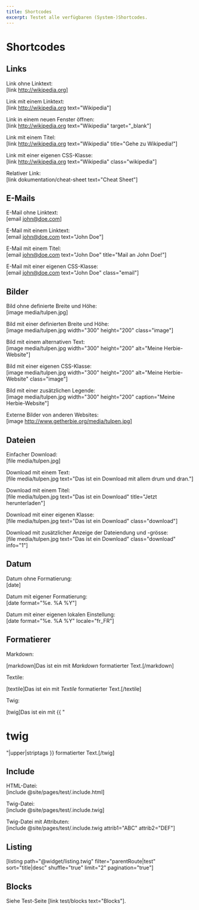 ```yaml
---
title: Shortcodes
excerpt: Testet alle verfügbaren (System-)Shortcodes.
---
```


# Shortcodes

## Links

Link ohne Linktext:  
[link http://wikipedia.org]
    
Link mit einem Linktext:  
[link http://wikipedia.org text="Wikipedia"]
      
Link in einem neuen Fenster öffnen:  
[link http://wikipedia.org text="Wikipedia" target="_blank"]
      
Link mit einem Titel:  
[link http://wikipedia.org text="Wikipedia" title="Gehe zu Wikipedia!"]

Link mit einer eigenen CSS-Klasse:  
[link http://wikipedia.org text="Wikipedia" class="wikipedia"]    
  
Relativer Link:  
[link dokumentation/cheat-sheet text="Cheat Sheet"]    


## E-Mails

E-Mail ohne Linktext:  
[email john@doe.com]

E-Mail mit einem Linktext:  
[email john@doe.com text="John Doe"]

E-Mail mit einem Titel:        
[email john@doe.com text="John Doe" title="Mail an John Doe!"]

E-Mail mit einer eigenen CSS-Klasse:        
[email john@doe.com text="John Doe" class="email"]  


## Bilder

Bild ohne definierte Breite und Höhe:   
[image media/tulpen.jpg]
      
Bild mit einer definierten Breite und Höhe:  
[image media/tulpen.jpg width="300" height="200" class="image"] 
      
Bild mit einem alternativen Text:        
[image media/tulpen.jpg width="300" height="200" alt="Meine Herbie-Website"]

Bild mit einer eigenen CSS-Klasse:  
[image media/tulpen.jpg width="300" height="200" alt="Meine Herbie-Website" class="image"]

Bild mit einer zusätzlichen Legende:  
[image media/tulpen.jpg width="300" height="200" caption="Meine Herbie-Website"]
    
Externe Bilder von anderen Websites:  
[image http://www.getherbie.org/media/tulpen.jpg]


## Dateien

Einfacher Download:      
[file media/tulpen.jpg]
    
Download mit einem Text:      
[file media/tulpen.jpg text="Das ist ein Download mit allem drum und dran."]
      
Download mit einem Titel:  
[file media/tulpen.jpg text="Das ist ein Download" title="Jetzt herunterladen"]
      
Download mit einer eigenen Klasse:  
[file media/tulpen.jpg text="Das ist ein Download" class="download"]
      
Download mit zusätzlicher Anzeige der Dateiendung und -grösse:  
[file media/tulpen.jpg text="Das ist ein Download" class="download" info="1"]


## Datum
  
Datum ohne Formatierung:  
[date]

Datum mit eigener Formatierung:      
[date format="%e. %A %Y"]
    
Datum mit einer eigenen lokalen Einstellung:  
[date format="%e. %A %Y" locale="fr_FR"]


## Formatierer

Markdown: 
 
[markdown]Das ist ein mit *Markdown* formatierter Text.[/markdown]
      
Textile: 
       
[textile]Das ist ein mit *Textile* formatierter Text.[/textile]

Twig:  

[twig]Das ist ein mit {{ "<h1>twig</h1>"|upper|striptags }} formatierter Text.[/twig]


## Include

HTML-Datei:  
[include @site/pages/test/.include.html]

Twig-Datei:    
[include @site/pages/test/.include.twig]

Twig-Datei mit Attributen:  
[include @site/pages/test/.include.twig attrib1="ABC" attrib2="DEF"]


## Listing

[listing path="@widget/listing.twig" filter="parentRoute|test" sort="title|desc" shuffle="true" limit="2" pagination="true"]


## Blocks

Siehe Test-Seite [link test/blocks text="Blocks"].



<style>
figure img {
    max-width:100%;
}
</style>

